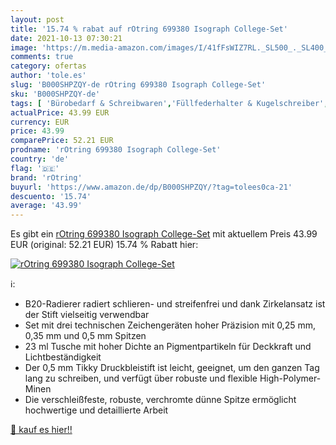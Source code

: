 ```yaml
---
layout: post
title: '15.74 % rabat auf rOtring 699380 Isograph College-Set'
date: 2021-10-13 07:30:21
image: 'https://m.media-amazon.com/images/I/41fFsWIZ7RL._SL500_._SL400_.jpg'
comments: true
category: ofertas
author: 'tole.es'
slug: 'B000SHPZQY-de rOtring 699380 Isograph College-Set'
sku: 'B000SHPZQY-de'
tags: [ 'Bürobedarf & Schreibwaren','Füllfederhalter & Kugelschreiber','Schreibwaren','Technisches Zeichen','rotring', ]
actualPrice: 43.99 EUR
currency: EUR
price: 43.99
comparePrice: 52.21 EUR
prodname: 'rOtring 699380 Isograph College-Set'
country: 'de'
flag: '🇩🇪'
brand: 'rOtring'
buyurl: 'https://www.amazon.de/dp/B000SHPZQY/?tag=tolees0ca-21'
descuento: '15.74'
average: '43.99'
---
```


Es gibt ein [rOtring 699380 Isograph College-Set](https://www.amazon.de/dp/B000SHPZQY/?tag=tolees0ca-21) mit aktuellem Preis 43.99 EUR (original: 52.21 EUR) 15.74 % Rabatt hier:

[![rOtring 699380 Isograph College-Set](https://m.media-amazon.com/images/I/41fFsWIZ7RL._SL500_._SL400_.jpg)](https://www.amazon.de/dp/B000SHPZQY/?tag=tolees0ca-21)

ℹ️:

- B20-Radierer radiert schlieren- und streifenfrei und dank Zirkelansatz ist der Stift vielseitig verwendbar
- Set mit drei technischen Zeichengeräten hoher Präzision mit 0,25 mm, 0,35 mm und 0,5 mm Spitzen
- 23 ml Tusche mit hoher Dichte an Pigmentpartikeln für Deckkraft und Lichtbeständigkeit
- Der 0,5 mm Tikky Druckbleistift ist leicht, geeignet, um den ganzen Tag lang zu schreiben, und verfügt über robuste und flexible High-Polymer-Minen
- Die verschleißfeste, robuste, verchromte dünne Spitze ermöglicht hochwertige und detaillierte Arbeit

[🛒 kauf es hier!!](https://www.amazon.de/dp/B000SHPZQY/?tag=tolees0ca-21)
